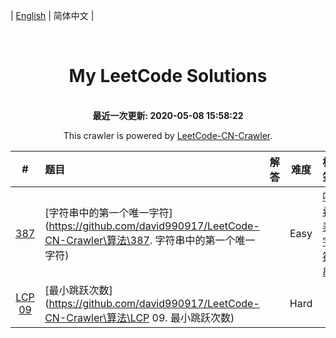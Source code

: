 
| [English](README_EN.md) | 简体中文 |

<p align="center">
    <img src="https://img.shields.io/badge/用户-starky99-blue.svg?" alt="">
    <img src="https://img.shields.io/badge/已解决-399/1640-blue.svg?" alt="">
    <img src="https://img.shields.io/badge/简单-240-green.svg?" alt="">
    <img src="https://img.shields.io/badge/中等-138-orange.svg?" alt="">
    <img src="https://img.shields.io/badge/困难-21-red.svg?" alt="">
</p>
<h1 align="center">My LeetCode Solutions</h1>

<p align="center">
    <br>
    <b>最近一次更新: 2020-05-08 15:58:22</b>
    <br>
</p>
<p align="center">This crawler is powered by <a href="https://github.com/david990917/LeetCode-CN-Crawler">LeetCode-CN-Crawler</a>.</p>

| #    | 题目 | 解答 | 难度 | 标签 |
| :----: | :---- | :----: | :----: | :----: |
|[387](https://leetcode-cn.com/problems/first-unique-character-in-a-string)|[字符串中的第一个唯一字符](https://github.com/david990917/LeetCode-CN-Crawler\算法\387. 字符串中的第一个唯一字符)||Easy|[哈希表](https://leetcode-cn.com/tag/hash-table) [字符串](https://leetcode-cn.com/tag/string) |
|[LCP 09](https://leetcode-cn.com/problems/zui-xiao-tiao-yue-ci-shu)|[最小跳跃次数](https://github.com/david990917/LeetCode-CN-Crawler\算法\LCP 09. 最小跳跃次数)||Hard||
